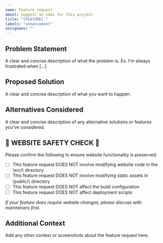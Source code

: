 ```yaml
---
name: Feature request
about: Suggest an idea for this project
title: "[FEATURE] "
labels: "enhancement"
assignees: ""
---
```


## Problem Statement

A clear and concise description of what the problem is. Ex. I'm always frustrated when [...]

## Proposed Solution

A clear and concise description of what you want to happen.

## Alternatives Considered

A clear and concise description of any alternative solutions or features you've considered.

## 🚨 WEBSITE SAFETY CHECK 🚨

Please confirm the following to ensure website functionality is preserved:

- [ ] This feature request DOES NOT involve modifying website code in the \src/\ directory
- [ ] This feature request DOES NOT involve modifying static assets in \public/\ directory
- [ ] This feature request DOES NOT affect the build configuration
- [ ] This feature request DOES NOT affect deployment scripts

_If your feature does require website changes, please discuss with maintainers first._

## Additional Context

Add any other context or screenshots about the feature request here.

